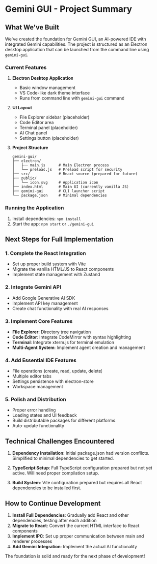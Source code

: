 # Gemini GUI - Project Summary

## What We've Built

We've created the foundation for Gemini GUI, an AI-powered IDE with integrated Gemini capabilities. The project is structured as an Electron desktop application that can be launched from the command line using `gemini-gui`.

### Current Features

1. **Electron Desktop Application**
   - Basic window management
   - VS Code-like dark theme interface
   - Runs from command line with `gemini-gui` command

2. **UI Layout**
   - File Explorer sidebar (placeholder)
   - Code Editor area
   - Terminal panel (placeholder)
   - AI Chat panel
   - Settings button (placeholder)

3. **Project Structure**
   ```
   gemini-gui/
   ├── electron/
   │   ├── main.js      # Main Electron process
   │   └── preload.js   # Preload script for security
   ├── src/             # React source (prepared for future)
   ├── public/
   │   └── icon.svg     # Application icon
   ├── index.html       # Main UI (currently vanilla JS)
   ├── gemini-gui       # CLI launcher script
   └── package.json     # Minimal dependencies
   ```

### Running the Application

1. Install dependencies: `npm install`
2. Start the app: `npm start` or `./gemini-gui`

## Next Steps for Full Implementation

### 1. Complete the React Integration
- Set up proper build system with Vite
- Migrate the vanilla HTML/JS to React components
- Implement state management with Zustand

### 2. Integrate Gemini API
- Add Google Generative AI SDK
- Implement API key management
- Create chat functionality with real AI responses

### 3. Implement Core Features
- **File Explorer**: Directory tree navigation
- **Code Editor**: Integrate CodeMirror with syntax highlighting
- **Terminal**: Integrate xterm.js for terminal emulation
- **Multi-Agent System**: Implement agent creation and management

### 4. Add Essential IDE Features
- File operations (create, read, update, delete)
- Multiple editor tabs
- Settings persistence with electron-store
- Workspace management

### 5. Polish and Distribution
- Proper error handling
- Loading states and UI feedback
- Build distributable packages for different platforms
- Auto-update functionality

## Technical Challenges Encountered

1. **Dependency Installation**: Initial package.json had version conflicts. Simplified to minimal dependencies to get started.

2. **TypeScript Setup**: Full TypeScript configuration prepared but not yet active. Will need proper compilation setup.

3. **Build System**: Vite configuration prepared but requires all React dependencies to be installed first.

## How to Continue Development

1. **Install Full Dependencies**: Gradually add React and other dependencies, testing after each addition
2. **Migrate to React**: Convert the current HTML interface to React components
3. **Implement IPC**: Set up proper communication between main and renderer processes
4. **Add Gemini Integration**: Implement the actual AI functionality

The foundation is solid and ready for the next phase of development!